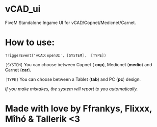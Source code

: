 # vCAD_ui
FiveM Standalone Ingame UI for vCAD/Copnet/Medicnet/Carnet.

# How to use:
```
TriggerEvent('vCAD:openUI', [SYSTEM],  [TYPE])
```

`[SYSTEM]` You can choose between Copnet ( **cop**), Medicnet (**medic**) and Carnet (**car**).

`[TYPE]` You can choose between a Tablet (**tab**) and PC (**pc**) design.

*If you make mistakes, the system will report to you automatically.*

# Made with love by Ffrankys, Flixxx, Mîhó & Tallerik <3
